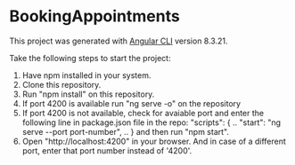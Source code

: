 # BookingAppointments

This project was generated with [Angular CLI](https://github.com/angular/angular-cli) version 8.3.21.

Take the following steps to start the project: 

1. Have npm installed in your system.
2. Clone this repository.
3. Run "npm install" on this repository.
4. If port 4200 is available run "ng serve -o" on the repository
5. If port 4200 is not available, check for avaiable port and enter the following line in package.json file in the repo:
  "scripts": {
    ..
    "start": "ng serve --port port-number",
    ..
    }
  and then run "npm start".
6. Open "http://localhost:4200" in your browser. And in case of a different port, enter that port number instead of '4200'.

